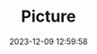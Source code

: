 ---
weight: 1
images:
- /images/edited/116.jpeg
title: Picture
date: 2023-12-09 12:59:58
tags: [luminarneo,work,ilce7m3,person]
---